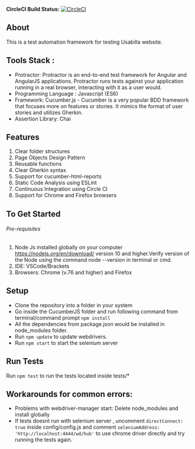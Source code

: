 **CircleCI Build Status:** [![CircleCI](https://circleci.com/gh/sart0701/cucumberJS/tree/sart0701-patch-1.svg?style=svg)](https://circleci.com/gh/sart0701/cucumberJS/tree/sart0701-patch-1)

## About
This is a test automation framework for testing Usabilla website.

## Tools Stack :
- Protractor: Protractor is an end-to-end test framework for Angular and AngularJS applications. Protractor runs tests against your application running in a real browser, interacting with it as a user would.
- Programming Language : Javascript (ES6)
- Framework: Cucumber.js - Cucumber is a very popular BDD framework that focuses more on features or stories. It mimics the format of user stories and utilizes Gherkin.
- Assertion Library: Chai

## Features
1. Clear folder structures 
2. Page Objects Design Pattern
3. Reusable functions
4. Clear Gherkin syntax
5. Support for cucumber-html-reports
6. Static Code Analysis using ESLint
7. Continuous Integration using Circle CI
8. Support for Chrome and Firefox browsers

## To Get Started
###### Pre-requisites

1. Node Js installed globally on your computer https://nodejs.org/en/download/
   version 10 and higher.Verify version of the Node using the command node --version in terminal or cmd.
2. IDE: VSCode/Brackets
3. Browsers: Chrome (v.76 and higher) and Firefox

## Setup
* Clone the repository into a folder in your system
* Go inside the CucumberJS folder and run following command from terminal/command prompt
    `npm install`
* All the dependencies from package.json would be installed in node_modules folder.
* Run `npm update` to update webdrivers.
* Run `npm start` to start the selenium server

## Run Tests
Run `npm test` to run the tests located inside tests/*

## Workarounds for common errors:
* Problems with webdriver-manager start: Delete node_modules and install globally
* If tests doesnt run with selenium server , uncomment `directConnect: true` inside config/config.js and comment `seleniumAddress: 'http://localhost:4444/wd/hub'` to use chrome driver directly and try running the tests again.
